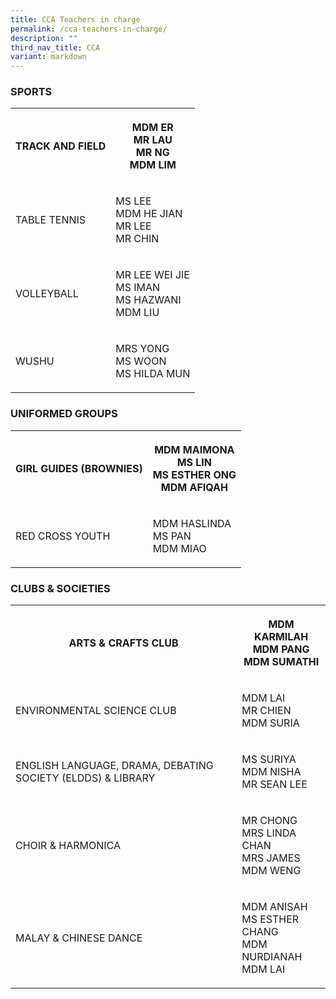 ```yaml
---
title: CCA Teachers in charge
permalink: /cca-teachers-in-charge/
description: ""
third_nav_title: CCA
variant: markdown
---
```

<h3>SPORTS</h3>
<table>
<tbody>
<tr>
<th rowspan="1" colspan="1">
<p>TRACK AND FIELD</p>
</th>
<th rowspan="1" colspan="1">
<p>MDM ER
<br>MR LAU
<br>MR NG
<br>MDM LIM</p>
</th>
</tr>
<tr>
<td rowspan="1" colspan="1">
<p>TABLE TENNIS</p>
</td>
<td rowspan="1" colspan="1">
<p>MS LEE
<br>MDM HE JIAN
<br>MR LEE
<br>MR CHIN</p>
</td>
</tr>
<tr>
<td rowspan="1" colspan="1">
<p>VOLLEYBALL</p>
</td>
<td rowspan="1" colspan="1">
<p>MR LEE WEI JIE
<br>MS IMAN
<br>MS HAZWANI
<br>MDM LIU</p>
</td>
</tr>
<tr>
<td rowspan="1" colspan="1">
<p>WUSHU</p>
</td>
<td rowspan="1" colspan="1">
<p>MRS YONG
<br>MS WOON
<br>MS HILDA MUN</p>
</td>
</tr>
</tbody>
</table>
<h3>UNIFORMED GROUPS</h3>
<table>
<tbody>
<tr>
<th rowspan="1" colspan="1">
<p>GIRL GUIDES (BROWNIES)</p>
</th>
<th rowspan="1" colspan="1">
<p>MDM MAIMONA
<br>MS LIN
<br>MS ESTHER ONG
<br>MDM AFIQAH</p>
</th>
</tr>
<tr>
<td rowspan="1" colspan="1">
<p>RED CROSS YOUTH</p>
</td>
<td rowspan="1" colspan="1">
<p>MDM HASLINDA
<br>MS PAN
<br>MDM MIAO</p>
</td>
</tr>
</tbody>
</table>
<h3>CLUBS &amp; SOCIETIES</h3>
<table>
<tbody>
<tr>
<th rowspan="1" colspan="1">
<p>ARTS &amp; CRAFTS CLUB</p>
</th>
<th rowspan="1" colspan="1">
<p>MDM KARMILAH
<br>MDM PANG
<br>MDM SUMATHI</p>
</th>
</tr>
<tr>
<td rowspan="1" colspan="1">
<p>ENVIRONMENTAL SCIENCE CLUB</p>
</td>
<td rowspan="1" colspan="1">
<p>MDM LAI
<br>MR CHIEN
<br>MDM SURIA</p>
</td>
</tr>
<tr>
<td rowspan="1" colspan="1">
<p>ENGLISH LANGUAGE, DRAMA, DEBATING SOCIETY (ELDDS) &amp; LIBRARY</p>
</td>
<td rowspan="1" colspan="1">
<p>MS SURIYA
<br>MDM NISHA
<br>MR SEAN LEE</p>
</td>
</tr>
<tr>
<td rowspan="1" colspan="1">
<p>CHOIR &amp; HARMONICA</p>
</td>
<td rowspan="1" colspan="1">
<p>MR CHONG
<br>MRS LINDA CHAN
<br>MRS JAMES
<br>MDM WENG</p>
</td>
</tr>
<tr>
<td rowspan="1" colspan="1">
<p>MALAY &amp; CHINESE DANCE</p>
</td>
<td rowspan="1" colspan="1">
<p>MDM ANISAH
<br>MS ESTHER CHANG
<br>MDM NURDIANAH
<br>MDM LAI</p>
</td>
</tr>
</tbody>
</table>
<p></p>